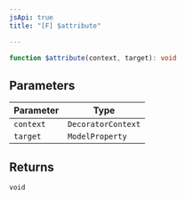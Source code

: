 ```yaml
---
jsApi: true
title: "[F] $attribute"

---
```

```ts
function $attribute(context, target): void
```

## Parameters

| Parameter | Type |
| ------ | ------ |
| `context` | `DecoratorContext` |
| `target` | `ModelProperty` |

## Returns

`void`
